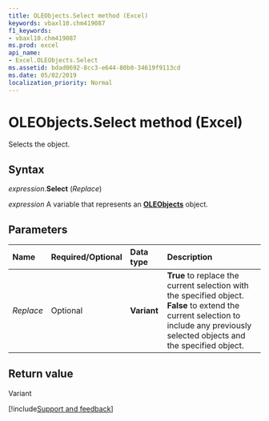 ```yaml
---
title: OLEObjects.Select method (Excel)
keywords: vbaxl10.chm419087
f1_keywords:
- vbaxl10.chm419087
ms.prod: excel
api_name:
- Excel.OLEObjects.Select
ms.assetid: bdad0692-8cc3-e644-80b0-34619f9113cd
ms.date: 05/02/2019
localization_priority: Normal
---
```



# OLEObjects.Select method (Excel)

Selects the object.


## Syntax

_expression_.**Select** (_Replace_)

_expression_ A variable that represents an **[OLEObjects](Excel.OLEObjects.md)** object.


## Parameters

|Name|Required/Optional|Data type|Description|
|:-----|:-----|:-----|:-----|
| _Replace_|Optional| **Variant**| **True** to replace the current selection with the specified object. **False** to extend the current selection to include any previously selected objects and the specified object.|

## Return value

Variant




[!include[Support and feedback](~/includes/feedback-boilerplate.md)]